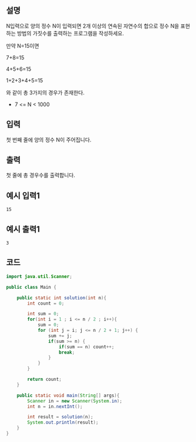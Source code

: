 ## 설명
N입력으로 양의 정수 N이 입력되면 2개 이상의 연속된 자연수의 합으로 정수 N을 표현하는 방법의 가짓수를 출력하는 프로그램을 작성하세요.

만약 N=15이면

7+8=15

4+5+6=15

1+2+3+4+5=15

와 같이 총 3가지의 경우가 존재한다.

* 7 <= N < 1000

## 입력
첫 번째 줄에 양의 정수 N이 주어집니다.

## 출력
첫 줄에 총 경우수를 출력합니다.

## 예시 입력1
```
15
```

## 예시 출력1
```
3
```

## 코드
```java
import java.util.Scanner;

public class Main {

    public static int solution(int n){
        int count = 0;

        int sum = 0;
        for(int i = 1 ; i <= n / 2 ; i++){
            sum = 0;
            for (int j = i; j <= n / 2 + 1; j++) {
                sum += j;
                if(sum >= n) {
                    if(sum == n) count++;
                    break;
                }
            }
        }

        return count;
    }

    public static void main(String[] args){
        Scanner in = new Scanner(System.in);
        int n = in.nextInt();

        int result = solution(n);
        System.out.println(result);
    }
}
```